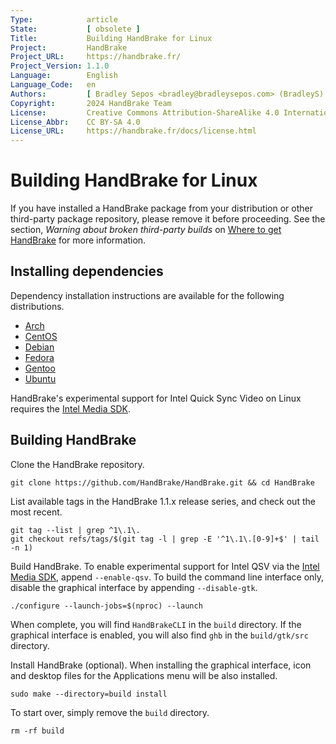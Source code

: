 ```yaml
---
Type:            article
State:           [ obsolete ]
Title:           Building HandBrake for Linux
Project:         HandBrake
Project_URL:     https://handbrake.fr/
Project_Version: 1.1.0
Language:        English
Language_Code:   en
Authors:         [ Bradley Sepos <bradley@bradleysepos.com> (BradleyS) ]
Copyright:       2024 HandBrake Team
License:         Creative Commons Attribution-ShareAlike 4.0 International
License_Abbr:    CC BY-SA 4.0
License_URL:     https://handbrake.fr/docs/license.html
---
```


Building HandBrake for Linux
============================

If you have installed a HandBrake package from your distribution or other third-party package repository, please remove it before proceeding. See the section, *Warning about broken third-party builds* on [Where to get HandBrake](../get-handbrake/where-to-get-handbrake.html) for more information.

## Installing dependencies

Dependency installation instructions are available for the following distributions.

- [Arch](install-dependencies-arch.html)
- [CentOS](install-dependencies-centos.html)
- [Debian](install-dependencies-debian.html)
- [Fedora](install-dependencies-fedora.html)
- [Gentoo](install-dependencies-gentoo.html)
- [Ubuntu](install-dependencies-ubuntu.html)

HandBrake's experimental support for Intel Quick Sync Video on Linux requires the [Intel Media SDK](https://github.com/Intel-Media-SDK/MediaSDK/releases).

## Building HandBrake

Clone the HandBrake repository.

    git clone https://github.com/HandBrake/HandBrake.git && cd HandBrake

List available tags in the HandBrake 1.1.x release series, and check out the most recent.

    git tag --list | grep ^1\.1\.
    git checkout refs/tags/$(git tag -l | grep -E '^1\.1\.[0-9]+$' | tail -n 1)

Build HandBrake. To enable experimental support for Intel QSV via the [Intel Media SDK](https://github.com/Intel-Media-SDK/MediaSDK/releases), append `--enable-qsv`. To build the command line interface only, disable the graphical interface by appending `--disable-gtk`.

    ./configure --launch-jobs=$(nproc) --launch

When complete, you will find `HandBrakeCLI` in the `build` directory. If the graphical interface is enabled, you will also find `ghb` in the `build/gtk/src` directory.

Install HandBrake (optional). When installing the graphical interface, icon and desktop files for the Applications menu will be also installed.

    sudo make --directory=build install

To start over, simply remove the `build` directory.

    rm -rf build
